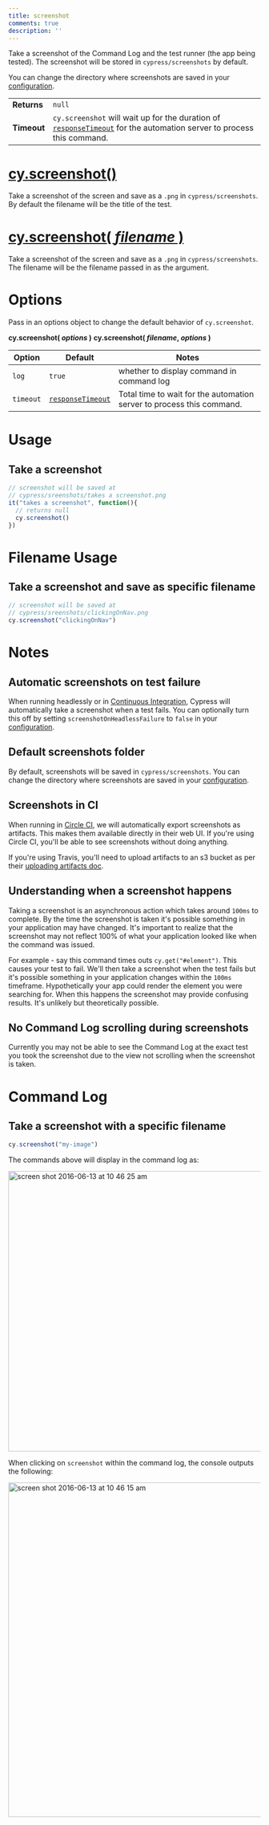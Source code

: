 ```yaml
---
title: screenshot
comments: true
description: ''
---
```


Take a screenshot of the Command Log and the test runner (the app being tested). The screenshot will be stored in `cypress/screenshots` by default.

You can change the directory where screenshots are saved in your [configuration](https://on.cypress.io/guides/configuration#section-folders).

| | |
|--- | --- |
| **Returns** | `null` |
| **Timeout** | `cy.screenshot` will wait up for the duration of [`responseTimeout`](https://on.cypress.io/guides/configuration#section-timeouts) for the automation server to process this command. |

# [cy.screenshot()](#section-usage)

Take a screenshot of the screen and save as a `.png` in `cypress/screenshots`. By default the filename will be the title of the test.

# [cy.screenshot( *filename* )](#section-filename-usage)

Take a screenshot of the screen and save as a `.png` in `cypress/screenshots`. The filename will be the filename passed in as the argument.

# Options

Pass in an options object to change the default behavior of `cy.screenshot`.

**cy.screenshot( *options* )**
**cy.screenshot( *filename*, *options* )**

Option | Default | Notes
--- | --- | ---
`log` | `true` | whether to display command in command log
`timeout` | [`responseTimeout`](https://on.cypress.io/guides/configuration#section-timeouts) | Total time to wait for the automation server to process this command.

# Usage

## Take a screenshot

```javascript
// screenshot will be saved at
// cypress/sreenshots/takes a screenshot.png
it("takes a screenshot", function(){
  // returns null
  cy.screenshot()
})
```

# Filename Usage

## Take a screenshot and save as specific filename

```javascript
// screenshot will be saved at
// cypress/sreenshots/clickingOnNav.png
cy.screenshot("clickingOnNav")
```

# Notes

## Automatic screenshots on test failure

When running headlessly or in [Continuous Integration](https://on.cypress.io/guides/continuous-integration), Cypress will automatically take a screenshot when a test fails. You can optionally turn this off by setting `screenshotOnHeadlessFailure` to `false` in your [configuration](https://on.cypress.io/guides/configuration).

## Default screenshots folder

By default, screenshots will be saved in `cypress/screenshots`. You can change the directory where screenshots are saved in your [configuration](https://on.cypress.io/guides/configuration#section-folders).

## Screenshots in CI

When running in [Circle CI](https://circleci.com/), we will automatically export screenshots as artifacts. This makes them available directly in their web UI. If you're using Circle CI, you'll be able to see screenshots without doing anything.

If you're using Travis, you'll need to upload artifacts to an s3 bucket as per their [uploading artifacts doc](https://docs.travis-ci.com/user/uploading-artifacts/).

## Understanding when a screenshot happens

Taking a screenshot is an asynchronous action which takes around `100ms` to complete. By the time the screenshot is taken it's possible something in your application may have changed. It's important to realize that the screenshot may not reflect 100% of what your application looked like when the command was issued.

For example - say this command times outs `cy.get("#element")`. This causes your test to fail. We'll then take a screenshot when the test fails but it's possible something in your application changes within the `100ms` timeframe. Hypothetically your app could render the element you were searching for. When this happens the screenshot may provide confusing results. It's unlikely but theoretically possible.

## No Command Log scrolling during screenshots

 Currently you may not be able to see the Command Log at the exact test you took the screenshot due to the view not scrolling when the screenshot is taken.

# Command Log

## Take a screenshot with a specific filename

```javascript
cy.screenshot("my-image")
```

The commands above will display in the command log as:

<img width="559" alt="screen shot 2016-06-13 at 10 46 25 am" src="https://cloud.githubusercontent.com/assets/1271364/16012082/ded7af6c-3155-11e6-83cb-b0dcb6f850a7.png">

When clicking on `screenshot` within the command log, the console outputs the following:

<img width="667" alt="screen shot 2016-06-13 at 10 46 15 am" src="https://cloud.githubusercontent.com/assets/1271364/16012081/ded22a2e-3155-11e6-8303-0f1ec64e209b.png">
